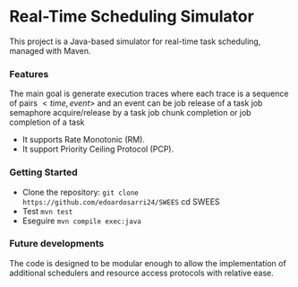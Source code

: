 # Real-Time Scheduling Simulator

This project is a Java-based simulator for real-time task scheduling, managed with Maven.

### Features
The main goal is generate execution traces where each trace is a sequence of pairs $<time,event>$ and an event can be job release of a task job semaphore acquire/release by a task job chunk completion or job completion of a task
- It supports Rate Monotonic (RM).
- It support Priority Ceiling Protocol (PCP).

### Getting Started
- Clone the repository:
   `git clone https://github.com/edoardosarri24/SWEES`
   cd SWEES
- Test
    `mvn test`
- Eseguire
    `mvn compile exec:java`

### Future developments
The code is designed to be modular enough to allow the implementation of additional schedulers and resource access protocols with relative ease.